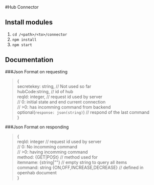 #Hub Connector

## Install modules
1. `cd /<path>/<to>/connector`
2. `npm install`
3. `npm start`

## Documentation
###Json Format on requesting
>{ <br/>
>  secretekey: string, 			// Not used so far <br/>
>  hubCode:string, 			// id of hub <br/>
>  reqId: integer, 			// request id used by server <br/>
>					// 0: 	initial state and end current connection <br/>
>					// >0: 	has incomming command from backend <br/>
>  optional(`response: json(string)`)	// respond of the last command<br/>
>} <br/>


###Json Format on responding 
>{ <br/>
>  reqId: integer          			// request id used by server <br/>
>						// 0: 	No incomming command <br/>
>						// >0: 	having incomming command <br/>
>  method: {GET|POSt}				// method used for <br/>
>  itemname: {string|""}     			// empty string to query all items <br/>
>  command: string {ON,OFF,INCREASE,DECREASE}	// defined in openhab document <br/>
>}<br/>

